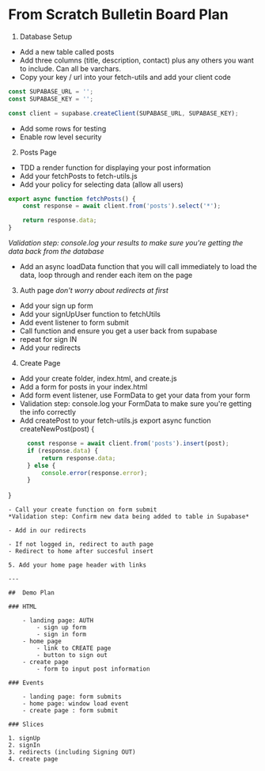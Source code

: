 
# From Scratch Bulletin Board Plan

1. Database Setup
- Add a new table called posts
- Add three columns (title, description, contact) plus any others you want to include. Can all be varchars.
- Copy your key / url into your fetch-utils and add your client code
```js 
const SUPABASE_URL = '';
const SUPABASE_KEY = '';

const client = supabase.createClient(SUPABASE_URL, SUPABASE_KEY);
```
- Add some rows for testing
- Enable row level security

2. Posts Page
- TDD a render function for displaying your post information
- Add your fetchPosts to fetch-utils.js
- Add your policy for selecting data (allow all users)
```js
export async function fetchPosts() {
    const response = await client.from('posts').select('*');

    return response.data;
}
```
*Validation step: console.log your results to make sure you're getting the data back from the database*

- Add an async loadData function that you will call immediately to load the data, loop through and render each item on the page

3. Auth page
*don't worry about redirects at first*

- Add your sign up form
- Add your signUpUser function to fetchUtils
- Add event listener to form submit
- Call function and ensure you get a user back from supabase
- repeat for sign IN
- Add your redirects

4. Create Page
- Add your create folder, index.html, and create.js
- Add a form for posts in your index.html
- Add form event listener, use FormData to get your data from your form
- Validation step: console.log your FormData to make sure you're getting the info correctly
- Add createPost to your fetch-utils.js
export async function createNewPost(post) {
  ```js  
    const response = await client.from('posts').insert(post);
    if (response.data) {
        return response.data;
    } else {
        console.error(response.error);
    }
}
```
- Call your create function on form submit
*Validation step: Confirm new data being added to table in Supabase*

- Add in our redirects

- If not logged in, redirect to auth page
- Redirect to home after succesful insert

5. Add your home page header with links

---

##  Demo Plan

### HTML

    - landing page: AUTH
        - sign up form
        - sign in form
    - home page
        - link to CREATE page
        - button to sign out
    - create page
        - form to input post information

### Events

    - landing page: form submits
    - home page: window load event
    - create page : form submit

### Slices

1. signUp
2. signIn
3. redirects (including Signing OUT)
4. create page
